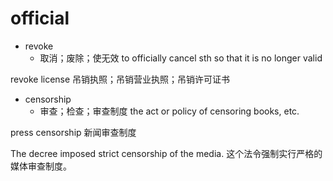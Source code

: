 # official

- revoke
  - 取消；废除；使无效 to officially cancel sth so that it is no longer valid

revoke license
吊销执照；吊销营业执照；吊销许可证书

- censorship
  - 审查；检查；审查制度 the act or policy of censoring books, etc.

press censorship
新闻审查制度

The decree imposed strict censorship of the media.
这个法令强制实行严格的媒体审查制度。


